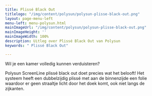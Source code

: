 ```yaml
---
title: Plissé Black Out
titlelogo: "/img/content/polysun/polysun-plisse-black-out.png"
layout: page-menu-left
menu-left: menu-polysun.html
mainImageUrl: "/img/content/polysun/polysun-plisse-black-out.png"
mainImageHeight: ''
mainImageWidth: 100%
description: Uitleg over Plissé Black Out van Polysun
keywords: " Plissé Black Out"

---
```

Wil je een kamer volledig kunnen verduisteren?

Polysun ScreenLine plissé black out doet precies wat het belooft! Het systeem heeft een dubbelzijdig plissé met aan de binnenzijde een folie waardoor er geen straaltje licht door het doek komt, ook niet langs de zijkanten.